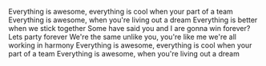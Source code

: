 Everything is awesome, everything is cool when your part of a team
Everything is awesome, when you're living out a dream
Everything is better when we stick together
Some have said you and I are gonna win forever?
Lets party forever
We're the same unlike you, you're like me we're all working in harmony
Everything is awesome, everything is cool when your part of a team
Everything is awesome, when you're living out a dream
